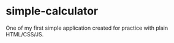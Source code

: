 # simple-calculator
One of my first simple application created for practice with plain HTML/CSS/JS.
